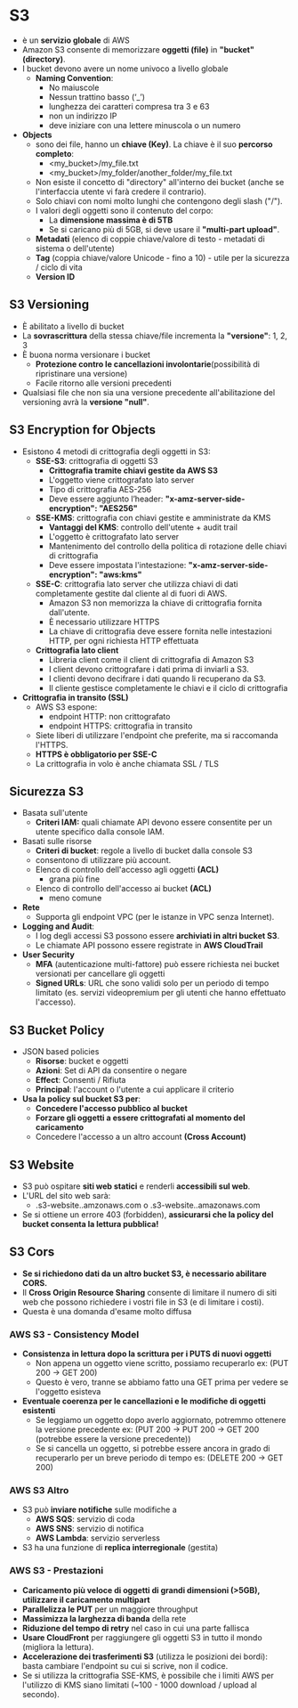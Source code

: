 
# S3
- è un **servizio globale** di AWS
- Amazon S3 consente di memorizzare **oggetti (file)** in **"bucket" (directory)**.
- I bucket devono avere un nome univoco a livello globale
	- **Naming Convention**:
		- No maiuscole
		- Nessun trattino basso (‘_’)
		- lunghezza dei caratteri compresa tra 3 e 63
		- non un indirizzo IP
		- deve iniziare con una lettere minuscola o un numero
- **Objects**
  - sono dei file, hanno un **chiave (Key)**. La chiave è il suo **percorso completo**:
    - <my_bucket>/my_file.txt
    - <my_bucket>/my_folder/another_folder/my_file.txt
  - Non esiste il concetto di "directory" all'interno dei bucket (anche se l'interfaccia utente vi farà credere il contrario).
  - Solo chiavi con nomi molto lunghi che contengono degli slash ("/").
  - I valori degli oggetti sono il contenuto del corpo:
    - La **dimensione massima è di 5TB**
    - Se si caricano più di 5GB, si deve usare il **"multi-part upload"**.
  - **Metadati** (elenco di coppie chiave/valore di testo - metadati di sistema o dell'utente)
  - **Tag** (coppia chiave/valore Unicode - fino a 10) - utile per la sicurezza / ciclo di vita
  - **Version ID**

## S3 Versioning
- È abilitato a livello di bucket  
- La **sovrascrittura** della stessa chiave/file incrementa la **"versione"**: 1, 2, 3 
- È buona norma versionare i bucket
  - **Protezione contro le cancellazioni involontarie**(possibilità di ripristinare una versione)
  - Facile ritorno alle versioni precedenti
- Qualsiasi file che non sia una versione precedente all'abilitazione del versioning avrà la **versione "null"**.

## S3 Encryption for Objects
- Esistono 4 metodi di crittografia degli oggetti in S3:
  - **SSE-S3**: crittografia di oggetti S3
    - **Crittografia tramite chiavi gestite da AWS S3**
	- L'oggetto viene crittografato lato server
	- Tipo di crittografia AES-256
	- Deve essere aggiunto l’header: **"x-amz-server-side-encryption": "AES256"**
  - **SSE-KMS**: crittografia con chiavi gestite e amministrate da KMS
	- **Vantaggi del KMS**: controllo dell'utente + audit trail
	- L'oggetto è crittografato lato server
	- Mantenimento del controllo della politica di rotazione delle chiavi di crittografia
    - Deve essere impostata l'intestazione: **"x-amz-server-side-encryption": "aws:kms"**
  - **SSE-C**: crittografia lato server che utilizza chiavi di dati completamente gestite dal cliente al di fuori di AWS.
    - Amazon S3 non memorizza la chiave di crittografia fornita dall'utente.
	- È necessario utilizzare HTTPS
	- La chiave di crittografia deve essere fornita nelle intestazioni HTTP, per ogni richiesta HTTP effettuata
  - **Crittografia lato client**
    - Libreria client come il client di crittografia di Amazon S3
    - I client devono crittografare i dati prima di inviarli a S3.
    - I clienti devono decifrare i dati quando li recuperano da S3.
    - Il cliente gestisce completamente le chiavi e il ciclo di crittografia
- **Crittografia in transito (SSL)**
  - AWS S3 espone:
  	- endpoint HTTP: non crittografato
  	- endpoint HTTPS: crittografia in transito
  - Siete liberi di utilizzare l'endpoint che preferite, ma si raccomanda l'HTTPS.
  - **HTTPS è obbligatorio per SSE-C**
  - La crittografia in volo è anche chiamata SSL / TLS

## Sicurezza S3
- Basata sull'utente
  - **Criteri IAM:** quali chiamate API devono essere consentite per un utente specifico dalla console IAM.
- Basati sulle risorse
  - **Criteri di bucket**: regole a livello di bucket dalla console S3 
  - consentono di utilizzare più account.
  - Elenco di controllo dell'accesso agli oggetti **(ACL)**
    - grana più fine
  - Elenco di controllo dell'accesso ai bucket **(ACL)**
    - meno comune
- **Rete**
  - Supporta gli endpoint VPC (per le istanze in VPC senza Internet).
- **Logging and Audit**:
  - I log degli accessi S3 possono essere **archiviati in altri bucket S3**.
  - Le chiamate API possono essere registrate in **AWS CloudTrail**
- **User Security**
  - **MFA** (autenticazione multi-fattore) può essere richiesta nei bucket versionati per cancellare gli oggetti
  - **Signed URLs**: URL che sono validi solo per un periodo di tempo limitato (es. servizi videopremium per gli utenti che hanno effettuato l'accesso).

## S3 Bucket Policy
- JSON based policies 
  - **Risorse**: bucket e oggetti
  - **Azioni**: Set di API da consentire o negare
  - **Effect**: Consenti / Rifiuta
  - **Principal**: l'account o l'utente a cui applicare il criterio
- **Usa la policy sul bucket S3 per**:
  - **Concedere l'accesso pubblico al bucket**
  - **Forzare gli oggetti a essere crittografati al momento del caricamento** 
  - Concedere l'accesso a un altro account **(Cross Account)**
    
## S3 Website
- S3 può ospitare **siti web statici** e renderli **accessibili sul web**.
- L'URL del sito web sarà:
  - .s3-website..amzonaws.com o .s3-website..amazonaws.com
- Se si ottiene un errore 403 (forbidden), **assicurarsi che la policy del bucket consenta la lettura pubblica!**

## S3 Cors
- **Se si richiedono dati da un altro bucket S3, è necessario abilitare CORS.**
- Il **Cross Origin Resource Sharing** consente di limitare il numero di siti web che possono richiedere i vostri file in S3 (e di limitare i costi).
- Questa è una domanda d'esame molto diffusa
    
### AWS S3 - Consistency Model
- **Consistenza in lettura dopo la scrittura per i PUTS di nuovi oggetti**
  - Non appena un oggetto viene scritto, possiamo recuperarlo ex: (PUT 200 -> GET 200)
  - Questo è vero, tranne se abbiamo fatto una GET prima per vedere se l'oggetto esisteva
- **Eventuale coerenza per le cancellazioni e le modifiche di oggetti esistenti**
  - Se leggiamo un oggetto dopo averlo aggiornato, potremmo ottenere la versione precedente ex: (PUT 200 -> PUT 200 -> GET 200 (potrebbe essere la versione precedente))
  - Se si cancella un oggetto, si potrebbe essere ancora in grado di recuperarlo per un breve periodo di tempo es: (DELETE 200 -> GET 200)
    
### AWS S3 Altro
- S3 può **inviare notifiche** sulle modifiche a
  - **AWS SQS**: servizio di coda
  - **AWS SNS**: servizio di notifica
  - **AWS Lambda**: servizio serverless
- S3 ha una funzione di **replica interregionale** (gestita)

### AWS S3 - Prestazioni
- **Caricamento più veloce di oggetti di grandi dimensioni (>5GB), utilizzare il caricamento multipart**
- **Parallelizza le PUT** per un maggiore throughput
- **Massimizza la larghezza di banda** della rete
- **Riduzione del tempo di retry** nel caso in cui una parte fallisca
- **Usare CloudFront** per raggiungere gli oggetti S3 in tutto il mondo (migliora la lettura).
- **Accelerazione dei trasferimenti S3** (utilizza le posizioni dei bordi): basta cambiare l'endpoint su cui si scrive, non il codice.
- Se si utilizza la crittografia SSE-KMS, è possibile che i limiti AWS per l'utilizzo di KMS siano limitati (~100 - 1000 download / upload al secondo).